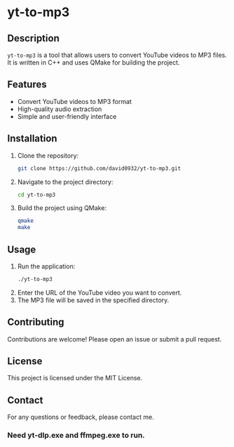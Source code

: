 # yt-to-mp3

## Description
`yt-to-mp3` is a tool that allows users to convert YouTube videos to MP3 files. It is written in C++ and uses QMake for building the project.

## Features
- Convert YouTube videos to MP3 format
- High-quality audio extraction
- Simple and user-friendly interface

## Installation
1. Clone the repository:
   ```sh
   git clone https://github.com/david0932/yt-to-mp3.git
   ```
2. Navigate to the project directory:
   ```sh
   cd yt-to-mp3
   ```
3. Build the project using QMake:
   ```sh
   qmake
   make
   ```

## Usage
1. Run the application:
   ```sh
   ./yt-to-mp3
   ```
2. Enter the URL of the YouTube video you want to convert.
3. The MP3 file will be saved in the specified directory.

## Contributing
Contributions are welcome! Please open an issue or submit a pull request.

## License
This project is licensed under the MIT License.

## Contact
For any questions or feedback, please contact me.

### Need yt-dlp.exe and ffmpeg.exe to run.
